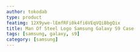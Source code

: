 ```yaml
---
author: tokodab
type: product
featimg: 12X9ywe-lEmfRFi0k4fi6VEqVQiBbgQix
title: Man Of Steel Logo Samsung Galaxy S9 Case
tags: [samsung, galaxy, s9]
category: [samsung]
---
```

